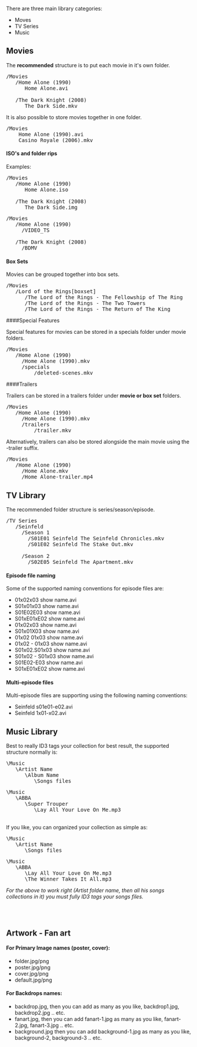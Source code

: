 There are three main library categories:

* Moves
* TV Series
* Music

## Movies

The **recommended** structure is to put each movie in it's own folder. 

<pre>/Movies
   /Home Alone (1990)
      Home Alone.avi

   /The Dark Knight (2008)
      The Dark Side.mkv</pre>

It is also possible to store movies together in one folder. 

<pre>/Movies
    Home Alone (1990).avi
    Casino Royale (2006).mkv
</pre>

#### ISO's and folder rips

Examples:

<pre>/Movies
   /Home Alone (1990)
      Home Alone.iso

   /The Dark Knight (2008)
      The Dark Side.img
</pre>


<pre>/Movies
   /Home Alone (1990)
     /VIDEO_TS

   /The Dark Knight (2008)
     /BDMV
</pre>

#### Box Sets

Movies can be grouped together into box sets.

<pre>/Movies
   /Lord of the Rings[boxset]
      /The Lord of the Rings - The Fellowship of The Ring
      /The Lord of the Rings - The Two Towers
      /The Lord of the Rings - The Return of The King
</pre>

####Special Features

Special features for movies can be stored in a specials folder under movie folders.

<pre>/Movies
   /Home Alone (1990)
     /Home Alone (1990).mkv
     /specials
         /deleted-scenes.mkv
</pre>

####Trailers

Trailers can be stored in a trailers folder under **movie or box set** folders.

<pre>/Movies
   /Home Alone (1990)
     /Home Alone (1990).mkv
     /trailers
         /trailer.mkv
</pre>

Alternatively, trailers can also be stored alongside the main movie using the -trailer suffix.

<pre>/Movies
   /Home Alone (1990)
     /Home Alone.mkv
     /Home Alone-trailer.mp4
</pre>

## TV Library

The recommended folder structure is series/season/episode.

<pre>/TV Series
   /Seinfeld
     /Season 1
       /S01E01 Seinfeld The Seinfeld Chronicles.mkv
       /S01E02 Seinfeld The Stake Out.mkv

     /Season 2
       /S02E05 Seinfeld The Apartment.mkv
</pre>

#### Episode file naming
Some of the supported naming conventions for episode files are:

* 01x02x03 show name.avi 
* S01x01x03 show name.avi
* S01E02E03 show name.avi
* S01xE01xE02 show name.avi
* 01x02x03 show name.avi 
* S01x01X03 show name.avi
* 01x02 01x03 show name.avi 
* 01x02 - 01x03 show name.avi 
* S01x02.S01x03 show name.avi 
* S01x02 - S01x03 show name.avi
* S01E02-E03 show name.avi
* S01xE01xE02 show name.avi

#### Multi-episode files
Multi-episode files are supporting using the following naming conventions:

* Seinfeld s01e01-e02.avi
* Seinfeld 1x01-x02.avi

## Music Library


Best to really ID3 tags your collection for best result, the supported structure normally is:

<pre>\Music
   \Artist Name
      \Album Name
         \Songs files</pre>


<pre>\Music
   \ABBA
      \Super Trouper
         \Lay All Your Love On Me.mp3</pre>


<br>
If you like, you can organized your collection as simple as:

<pre>\Music
   \Artist Name
      \Songs files</pre>

<pre>\Music
   \ABBA
      \Lay All Your Love On Me.mp3
      \The Winner Takes It All.mp3</pre>

_For the above to work right (Artist folder name, then all his songs collections in it) you must fully ID3 tags your songs files._

<br>

<br>


## Artwork - Fan art

#### For Primary Image names (poster, cover):

* folder.jpg/png
* poster.jpg/png
* cover.jpg/png
* default.jpg/png


#### For Backdrops names:

* backdrop.jpg, then you can add as many as you like, backdrop1.jpg, backdrop2.jpg .. etc.
* fanart.jpg, then you can add fanart-1.jpg as many as you like, fanart-2.jpg, fanart-3.jpg .. etc.
* background.jpg then you can add background-1.jpg as many as you like, background-2, background-3 .. etc.